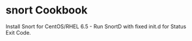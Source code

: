 snort Cookbook
==============
Install Snort for CentOS/RHEL 6.5 - Run SnortD with fixed init.d for Status Exit Code.

